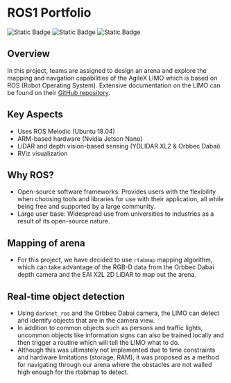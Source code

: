 # ROS1 Portfolio
![Static Badge](https://img.shields.io/badge/ROS-Melodic-green)
![Static Badge](https://img.shields.io/badge/Platform-AgileX-blue)
![Static Badge](https://img.shields.io/badge/OS-Ubuntu%2018.04-blue)

## Overview
In this project, teams are assigned to design an arena and explore the mapping and navgation capabilities of the AgileX LIMO which is based on ROS (Robot Operating System). Extensive documentation on the LIMO can be found on their [GitHub repository](https://github.com/agilexrobotics/limo-doc/).

## Key Aspects
- Uses ROS Melodic (Ubuntu 18.04)
- ARM-based hardware (Nvidia Jetson Nano)
- LiDAR and depth vision-based sensing (YDLIDAR XL2 & Orbbec Dabai)
- RViz visualization

## Why ROS?
- Open-source software frameworks: Provides users with the flexibility when choosing tools and libraries for use with their application, all while being free and supported by a large community.
- Large user base: Widespread use from universities to industries as a result of its open-source nature.

## Mapping of arena
- For this project, we have decided to use `rtabmap` mapping algorithm, which can take advantage of the RGB-D data from the Orbbec Dabai depth camera and the EAI X2L 2D LiDAR to map out the arena.

## Real-time object detection
-  Using `darknet_ros` and the Orbbec Dabai camera, the LIMO can detect and identify objects that are in the camera view.
-  In addition to common objects such as persons and traffic lights, uncommon objects like information signs can also be trained locally and then trigger a routine which will tell the LIMO what to do.
-  Although this was ultimately not implemented due to time constraints and hardware limitations (storage, RAM), it was proposed as a method for navigating through our arena where the obstacles are not walled high enough for the rtabmap to detect.
